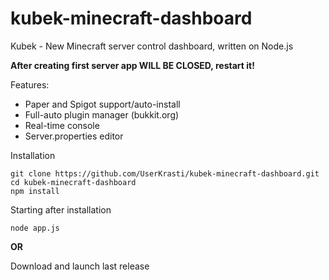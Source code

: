 # kubek-minecraft-dashboard
Kubek - New Minecraft server control dashboard, written on Node.js

**After creating first server app WILL BE CLOSED, restart it!**

Features:
- Paper and Spigot support/auto-install
- Full-auto plugin manager (bukkit.org)
- Real-time console
- Server.properties editor

Installation
```
git clone https://github.com/UserKrasti/kubek-minecraft-dashboard.git
cd kubek-minecraft-dashboard
npm install
```

Starting after installation
```
node app.js
```

**OR**

Download and launch last release
